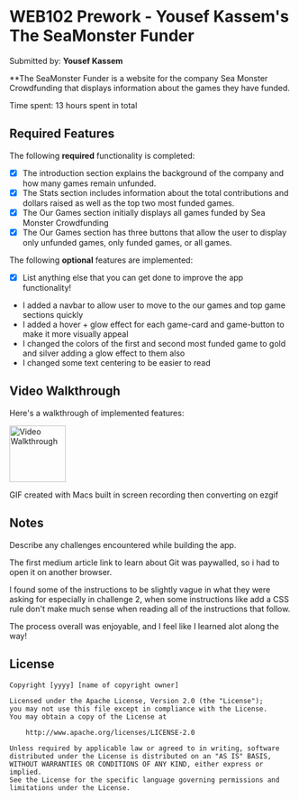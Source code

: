 # WEB102 Prework - Yousef Kassem's The SeaMonster Funder

Submitted by: **Yousef Kassem**

**The SeaMonster Funder is a website for the company Sea Monster Crowdfunding that displays information about the games they have funded.

Time spent: 13 hours spent in total

## Required Features

The following **required** functionality is completed:

* [X] The introduction section explains the background of the company and how many games remain unfunded.
* [X] The Stats section includes information about the total contributions and dollars raised as well as the top two most funded games.
* [X] The Our Games section initially displays all games funded by Sea Monster Crowdfunding
* [X] The Our Games section has three buttons that allow the user to display only unfunded games, only funded games, or all games.

The following **optional** features are implemented:

* [X] List anything else that you can get done to improve the app functionality!
* I added a navbar to allow user to move to the our games and top game sections quickly
* I added a hover + glow effect for each game-card and game-button to make it more visually appeal
* I changed the colors of the first and second most funded game to gold and silver adding a glow effect to them also
* I changed some text centering to be easier to read

## Video Walkthrough

Here's a walkthrough of implemented features:

<img src='https://media1.giphy.com/media/v1.Y2lkPTc5MGI3NjExNTI0cWxzdGF6OHl0dHJxMGo2cXpwdWN2bnVmazBqNzE0djhrY2NnbSZlcD12MV9pbnRlcm5hbF9naWZfYnlfaWQmY3Q9Zw/Eps4HAAF9bYcirl11A/giphy.gif' title='Video Walkthrough' width='100px' alt='Video Walkthrough' />

<!-- Replace this with whatever GIF tool you used! -->
GIF created with Macs built in screen recording then converting on ezgif
<!-- Recommended tools:
[Kap](https://getkap.co/) for macOS
[ScreenToGif](https://www.screentogif.com/) for Windows
[peek](https://github.com/phw/peek) for Linux. -->

## Notes

Describe any challenges encountered while building the app.

The first medium article link to learn about Git was paywalled, so i had to open it on another browser.

I found some of the instructions to be slightly vague in what they were asking for especially in challenge 2, 
when some instructions like add a CSS rule don't make much sense when reading all of the instructions that follow.

The process overall was enjoyable, and I feel like I learned alot along the way!

## License

    Copyright [yyyy] [name of copyright owner]

    Licensed under the Apache License, Version 2.0 (the "License");
    you may not use this file except in compliance with the License.
    You may obtain a copy of the License at

        http://www.apache.org/licenses/LICENSE-2.0

    Unless required by applicable law or agreed to in writing, software
    distributed under the License is distributed on an "AS IS" BASIS,
    WITHOUT WARRANTIES OR CONDITIONS OF ANY KIND, either express or implied.
    See the License for the specific language governing permissions and
    limitations under the License.
